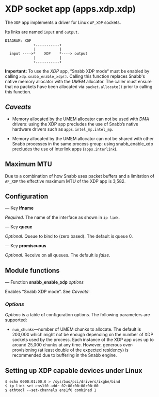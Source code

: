 # XDP socket app (apps.xdp.xdp)

The `XDP` app implements a driver for Linux `AF_XDP` sockets.

Its links are named `input` and `output`.

    DIAGRAM: XDP
                 +-----------+
                 |           |
      input ---->*    XDP    *----> output
                 |           |
                 +-----------+

**Important:** To use the _XDP_ app, “Snabb XDP mode“ must be enabled by
calling `xdp.snabb_enable_xdp()`. Calling this function replaces Snabb's native
memory allocator with the _UMEM_ allocator. The caller must ensure that no
packets have been allocated via `packet.allocate()` prior to calling this
function.

## _Caveats_

   * Memory allocated by the UMEM allocator can not be used with _DMA_
     drivers: using the XDP app precludes the use of Snabb’s native
     hardware drivers such as `apps.intel_mp.intel_mp`.

   * Memory allocated by the UMEM allocator can not be shared with
     other Snabb processes in the same process group: using
     snabb_enable_xdp precludes the use of Interlink apps
     (`apps.interlink`).

## Maximum MTU

Due to a combination of how Snabb uses packet buffers and a limitation of
`AF_XDP` the effective maximum MTU of the XDP app is 3,582.

## Configuration

— Key **ifname**

*Required*. The name of the interface as shown in `ip link`.

— Key **queue**

*Optional*. Queue to bind to (zero based). The default is queue 0.

— Key **promiscuous**

*Optional*. Receive on all queues. The default is *false*.

## Module functions

— Function **snabb_enable_xdp** *options*

Enables “Snabb XDP mode”. See _Caveats_!

### *Options*

*Options* is a table of configuration options. The following parameters are
supported:

 - `num_chunks`—number of UMEM chunks to allocate. The default is 200,000 which
   might not be enough depending on the number of XDP sockets used by the
   process. Each instance of the XDP app uses up to around 25,000 chunks at any
   time. However, generous over-provisioning (at least double of the expected
   residency) is recommended due to buffering in the Snabb engine.

## Setting up XDP capable devices under Linux

```
$ echo 0000:01:00.0 > /sys/bus/pci/drivers/ixgbe/bind
$ ip link set ens1f0 addr 02:00:00:00:00:00
$ ethtool --set-channels ens1f0 combined 1
```
